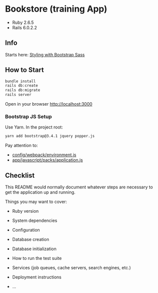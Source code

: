 # Bookstore (training App)

- Ruby 2.6.5
- Rails 6.0.2.2

## Info
Starts here: [Styling with Bootstrap Sass](https://gorails.com/episodes/7)

## How to Start

```bash
bundle install
rails db:create
rails db:migrate
rails server
```

Open in your browser [http://localhost:3000](http://localhost:3000)

### Bootstrap JS Setup

Use Yarn. In the project root:

```bash
yarn add bootstrap@3.4.1 jquery popper.js
```

Pay attention to:
- [config/webpack/environment.js](config/webpack/environment.js)
- [app/javascript/packs/application.js](app/javascript/packs/application.js)


## Checklist

This README would normally document whatever steps are necessary to get the
application up and running.

Things you may want to cover:

* Ruby version

* System dependencies

* Configuration

* Database creation

* Database initialization

* How to run the test suite

* Services (job queues, cache servers, search engines, etc.)

* Deployment instructions

* ...
